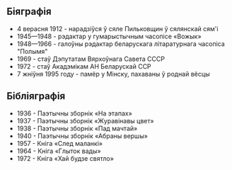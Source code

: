 ﻿---
name: Максім Танк (Яўген Іванавіч Скурко)
shortname: Максім Танк
yearsoflife: 04.09.1912—07.08.1995
birthplace: Пильковщина, Мінская вобласць
description: Беларускі савецкі паэт, перакладчык, дзяржаўны дзеяч
src: https://upload.wikimedia.org/wikipedia/be/c/c2/MTank.jpg
video: https://www.youtube.com/watch?v=hsAADM21bx8
gallery:
  [
    https://encrypted-tbn0.gstatic.com/images?q=tbn%3AANd9GcSvIN-ceFloLIsozMPCup_HyiF3M7h9Eb6qWd2wrUQZv_4XsWf4,
    https://encrypted-tbn0.gstatic.com/images?q=tbn%3AANd9GcT77yRBZ5bZQhqp_XYSYHahppozQ61dJCRqyUnRZ4vchuq4CUU5,
    https://encrypted-tbn0.gstatic.com/images?q=tbn%3AANd9GcSVaIxQbST9Hgf_fyXJ7wBGFvF4PR2OXdRTY6CDpijdXsRkjEv_,
    https://encrypted-tbn0.gstatic.com/images?q=tbn%3AANd9GcRPVm4TXt4w3s1nC7xMEZds-FkmJgUl6Ee9WXghdOG3m3g7YWKC,
  ]
---

## Біяграфія

- 4 верасня 1912 - нарадзіўся ў сяле Пильковщин ў сялянскай сям'і
- 1945—1948 - рэдактар ​​у гумарыстычным часопісе «Вожык»
- 1948—1966 - галоўны рэдактар ​​беларускага літаратурнага часопіса "Полымя"
- 1969 - стаў Дэпутатам Вярхоўнага Савета СССР
- 1972 - стаў Акадэмікам АН Беларускай ССР
- 7 жніўня 1995 году - памёр у Мінску, пахаваны ў роднай вёсцы

## Бібліяграфія

- 1936 - Паэтычны зборнік «На этапах»
- 1937 - Паэтычны зборнік «Журавінавы цвет»
- 1938 - Паэтычны зборнік «Пад мачтай»
- 1940 - Паэтычны зборнік «Абраны вершы»
- 1957 - Кніга «След маланкі»
- 1964 - Кніга «Глыток вады»
- 1972 - Кніга «Хай будзе святло»
